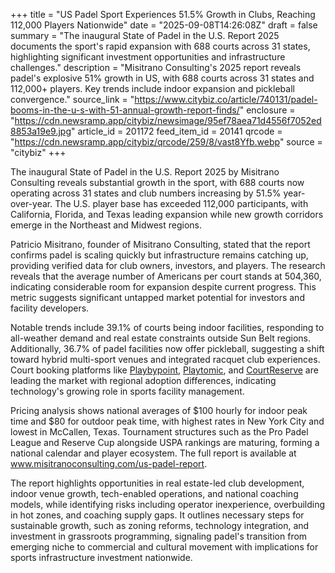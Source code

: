 +++
title = "US Padel Sport Experiences 51.5% Growth in Clubs, Reaching 112,000 Players Nationwide"
date = "2025-09-08T14:26:08Z"
draft = false
summary = "The inaugural State of Padel in the U.S. Report 2025 documents the sport's rapid expansion with 688 courts across 31 states, highlighting significant investment opportunities and infrastructure challenges."
description = "Misitrano Consulting's 2025 report reveals padel's explosive 51% growth in US, with 688 courts across 31 states and 112,000+ players. Key trends include indoor expansion and pickleball convergence."
source_link = "https://www.citybiz.co/article/740131/padel-booms-in-the-u-s-with-51-annual-growth-report-finds/"
enclosure = "https://cdn.newsramp.app/citybiz/newsimage/95ef78aea71d4556f7052ed8853a19e9.jpg"
article_id = 201172
feed_item_id = 20141
qrcode = "https://cdn.newsramp.app/citybiz/qrcode/259/8/vast8Yfb.webp"
source = "citybiz"
+++

<p>The inaugural State of Padel in the U.S. Report 2025 by Misitrano Consulting reveals substantial growth in the sport, with 688 courts now operating across 31 states and club numbers increasing by 51.5% year-over-year. The U.S. player base has exceeded 112,000 participants, with California, Florida, and Texas leading expansion while new growth corridors emerge in the Northeast and Midwest regions.</p><p>Patricio Misitrano, founder of Misitrano Consulting, stated that the report confirms padel is scaling quickly but infrastructure remains catching up, providing verified data for club owners, investors, and players. The research reveals that the average number of Americans per court stands at 504,360, indicating considerable room for expansion despite current progress. This metric suggests significant untapped market potential for investors and facility developers.</p><p>Notable trends include 39.1% of courts being indoor facilities, responding to all-weather demand and real estate constraints outside Sun Belt regions. Additionally, 36.7% of padel facilities now offer pickleball, suggesting a shift toward hybrid multi-sport venues and integrated racquet club experiences. Court booking platforms like <a href="https://playbypoint.com" rel="nofollow" target="_blank">Playbypoint</a>, <a href="https://playtomic.io" rel="nofollow" target="_blank">Playtomic</a>, and <a href="https://courtreserve.com" rel="nofollow" target="_blank">CourtReserve</a> are leading the market with regional adoption differences, indicating technology's growing role in sports facility management.</p><p>Pricing analysis shows national averages of $100 hourly for indoor peak time and $80 for outdoor peak time, with highest rates in New York City and lowest in McCallen, Texas. Tournament structures such as the Pro Padel League and Reserve Cup alongside USPA rankings are maturing, forming a national calendar and player ecosystem. The full report is available at <a href="https://www.misitranoconsulting.com/us-padel-report" rel="nofollow" target="_blank">www.misitranoconsulting.com/us-padel-report</a>.</p><p>The report highlights opportunities in real estate-led club development, indoor venue growth, tech-enabled operations, and national coaching models, while identifying risks including operator inexperience, overbuilding in hot zones, and coaching supply gaps. It outlines necessary steps for sustainable growth, such as zoning reforms, technology integration, and investment in grassroots programming, signaling padel's transition from emerging niche to commercial and cultural movement with implications for sports infrastructure investment nationwide.</p>